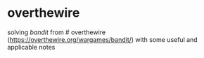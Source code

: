 # overthewire

solving _bandit_ from # overthewire (https://overthewire.org/wargames/bandit/) with some useful and applicable notes
